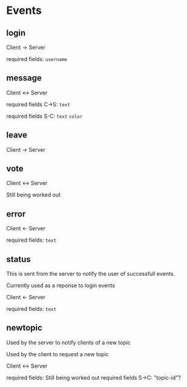 # Events

## login

Client -> Server

required fields: `username`

## message

Client <-> Server

required fields C->S: `text`

required fields S-C: `text` `color`

## leave

Client -> Server

## vote

Client <-> Server

Still being worked out

## error

Client <- Server

required fields: `text`

## status

This is sent from the server to notify the user of successfull events.

Currently used as a reponse to login events

Client <- Server

required fields: `text`

## newtopic

Used by the server to notify clients of a new topic

Used by the client to request a new topic

Client <-> Server

required fields: Still being worked out
required fields S->C: "topic-id"?
